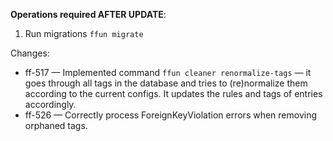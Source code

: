 
**Operations required AFTER UPDATE**:

1. Run migrations `ffun migrate`

Changes:

- ff-517 — Implemented command `ffun cleaner renormalize-tags` — it goes through all tags in the database and tries to (re)normalize them according to the current configs. It updates the rules and tags of entries accordingly.
- ff-526 — Correctly process ForeignKeyViolation errors when removing orphaned tags.
